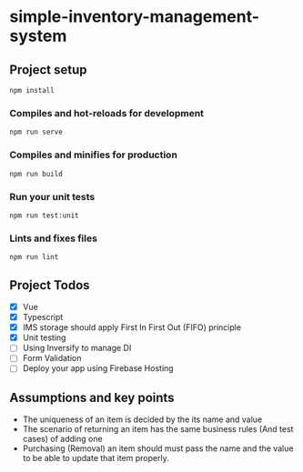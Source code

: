 # simple-inventory-management-system

## Project setup
```
npm install
```

### Compiles and hot-reloads for development
```
npm run serve
```

### Compiles and minifies for production
```
npm run build
```

### Run your unit tests
```
npm run test:unit
```

### Lints and fixes files
```
npm run lint
```

## Project Todos
- [x] Vue
- [x] Typescript
- [x] IMS storage should apply First In First Out (FIFO) principle 
- [x] Unit testing
- [ ] Using Inversify to manage DI
- [ ] Form Validation
- [ ] Deploy your app using Firebase Hosting

## Assumptions and key points
- The uniqueness of an item is decided by the its name and value
- The scenario of returning an item has the same business rules (And test cases) of adding one
- Purchasing (Removal) an item should must pass the name and the value to be able to update that item properly.
